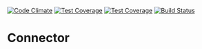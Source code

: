 [![Code Climate](https://codeclimate.com/github/factor-io/connector/badges/gpa.svg)](https://codeclimate.com/github/factor-io/connector)
[![Test Coverage](https://codeclimate.com/github/factor-io/connector/badges/coverage.svg)](https://codeclimate.com/github/factor-io/connector)
[![Test Coverage](https://codeclimate.com/github/factor-io/connector/badges/coverage.svg)](https://codeclimate.com/github/factor-io/connector)
[![Build Status](https://travis-ci.org/factor-io/connector.svg)](https://travis-ci.org/factor-io/connector)
# Connector
